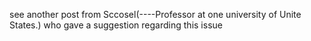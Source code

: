 see another post from Sccosel(----Professor at one university of Unite States.) who gave a suggestion regarding this issue
